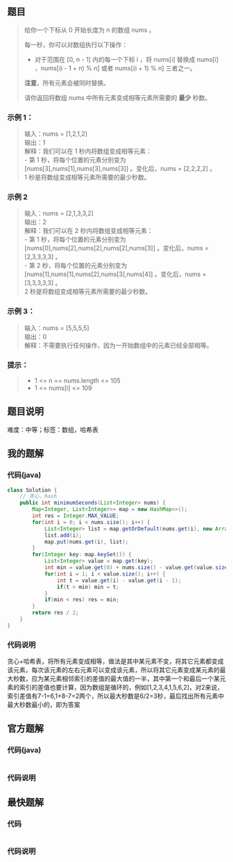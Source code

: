 ## 题目
> 给你一个下标从 0 开始长度为 n 的数组 nums 。
> 
> 每一秒，你可以对数组执行以下操作：
> 
> - 对于范围在 [0, n - 1] 内的每一个下标 i ，将 nums[i] 替换成 nums[i] ，nums[(i - 1 + n) % n] 或者 nums[(i + 1) % n] 三者之一。
> 
> **注意**，所有元素会被同时替换。
> 
> 请你返回将数组 nums 中所有元素变成相等元素所需要的 **最少** 秒数。
### 示例 1：
> 输入：nums = [1,2,1,2]  
> 输出：1  
> 解释：我们可以在 1 秒内将数组变成相等元素：  
> \- 第 1 秒，将每个位置的元素分别变为 [nums[3],nums[1],nums[3],nums[3]] 。变化后，nums = [2,2,2,2] 。  
> 1 秒是将数组变成相等元素所需要的最少秒数。
### 示例 2
> 输入：nums = [2,1,3,3,2]  
> 输出：2  
> 解释：我们可以在 2 秒内将数组变成相等元素：  
> \- 第 1 秒，将每个位置的元素分别变为 [nums[0],nums[2],nums[2],nums[2],nums[3]] 。变化后，nums = [2,3,3,3,3] 。  
> \- 第 2 秒，将每个位置的元素分别变为 [nums[1],nums[1],nums[2],nums[3],nums[4]] 。变化后，nums = [3,3,3,3,3] 。  
> 2 秒是将数组变成相等元素所需要的最少秒数。
### 示例 3：
> 输入：nums = [5,5,5,5]  
> 输出：0  
> 解释：不需要执行任何操作，因为一开始数组中的元素已经全部相等。
### 提示：
> - 1 \<= n == nums.length \<= 105
> - 1 \<= nums[i] \<= 109
## 题目说明
难度：中等；标签：数组，哈希表
## 我的题解
### 代码(java)
```java
class Solution {
    // 贪心，hash
    public int minimumSeconds(List<Integer> nums) {
        Map<Integer, List<Integer>> map = new HashMap<>();
        int res = Integer.MAX_VALUE;
        for(int i = 0; i < nums.size(); i++) {
            List<Integer> list = map.getOrDefault(nums.get(i), new ArrayList());
            list.add(i);
            map.put(nums.get(i), list);
        }
        for(Integer key: map.keySet()) {
            List<Integer> value = map.get(key);
            int min = value.get(0) + nums.size() - value.get(value.size() - 1);
            for(int i = 1; i < value.size(); i++) {
                int t = value.get(i) - value.get(i - 1);
                if(t > min) min = t;
            }
            if(min < res) res = min;
        }
        return res / 2;
    }
}
```
### 代码说明
贪心+哈希表，将所有元素变成相等，做法是其中某元素不变，将其它元素都变成该元素，每次该元素的左右元素可以变成该元素，所以将其它元素变成某元素的最大秒数，应为某元素相邻索引的差值的最大值的一半，其中第一个和最后一个某元素的索引的差值也要计算，因为数组是循环的，例如[1,2,3,4,1,5,6,2]，对2来说，索引差值有7-1=6,1+8-7=2两个，所以最大秒数是6/2=3秒，最后找出所有元素中最大秒数最小的，即为答案
## 官方题解
### 代码(java)
```java
```
### 代码说明
## 最快题解
### 代码
```java
```
### 代码说明
